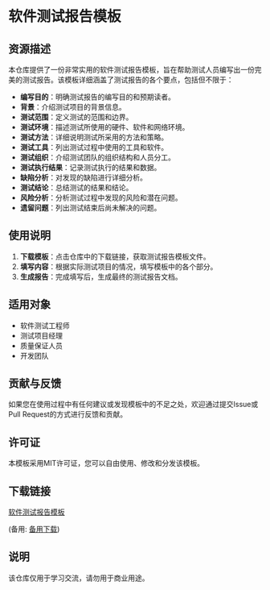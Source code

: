 # 软件测试报告模板

## 资源描述

本仓库提供了一份非常实用的软件测试报告模板，旨在帮助测试人员编写出一份完美的测试报告。该模板详细涵盖了测试报告的各个要点，包括但不限于：

- **编写目的**：明确测试报告的编写目的和预期读者。
- **背景**：介绍测试项目的背景信息。
- **测试范围**：定义测试的范围和边界。
- **测试环境**：描述测试所使用的硬件、软件和网络环境。
- **测试方法**：详细说明测试所采用的方法和策略。
- **测试工具**：列出测试过程中使用的工具和软件。
- **测试组织**：介绍测试团队的组织结构和人员分工。
- **测试执行结果**：记录测试执行的结果和数据。
- **缺陷分析**：对发现的缺陷进行详细分析。
- **测试结论**：总结测试的结果和结论。
- **风险分析**：分析测试过程中发现的风险和潜在问题。
- **遗留问题**：列出测试结束后尚未解决的问题。

## 使用说明

1. **下载模板**：点击仓库中的下载链接，获取测试报告模板文件。
2. **填写内容**：根据实际测试项目的情况，填写模板中的各个部分。
3. **生成报告**：完成填写后，生成最终的测试报告文档。

## 适用对象

- 软件测试工程师
- 测试项目经理
- 质量保证人员
- 开发团队

## 贡献与反馈

如果您在使用过程中有任何建议或发现模板中的不足之处，欢迎通过提交Issue或Pull Request的方式进行反馈和贡献。

## 许可证

本模板采用MIT许可证，您可以自由使用、修改和分发该模板。

## 下载链接
[软件测试报告模板](https://pan.quark.cn/s/1fd996ca2518) 

(备用: [备用下载](https://pan.baidu.com/s/1eYFzDVhgWae3rXtG983wCQ?pwd=1234))

## 说明

该仓库仅用于学习交流，请勿用于商业用途。
